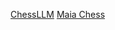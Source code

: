 [ChessLLM](https://github.com/carlini/chess-llm?tab=readme-ov-file)
[Maia Chess](https://github.com/CSSLab/maia-chess)
